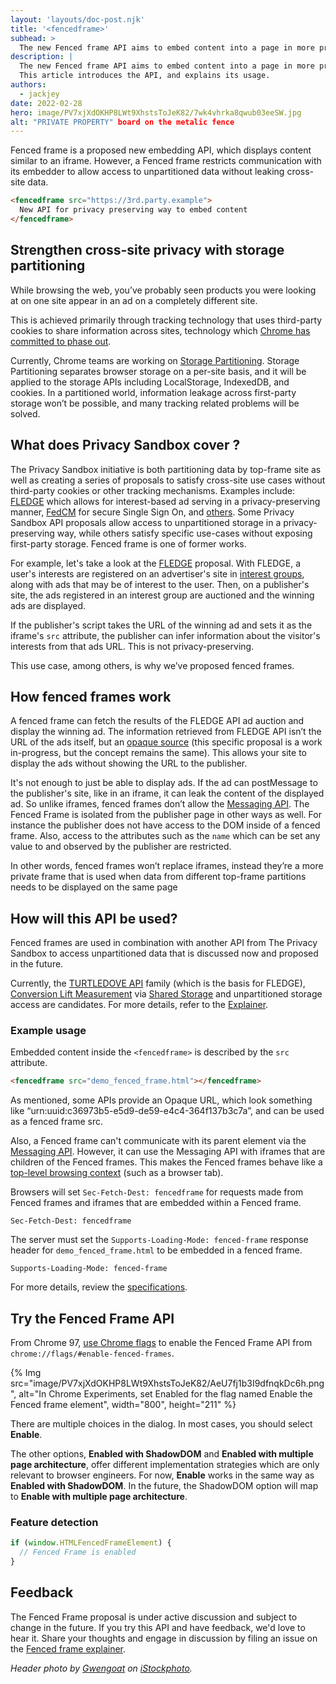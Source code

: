 ```yaml
---
layout: 'layouts/doc-post.njk'
title: '<fencedframe>'
subhead: >
  The new Fenced frame API aims to embed content into a page in more privacy preserving way.
description: |
  The new Fenced frame API aims to embed content into a page in more privacy preserving way.
  This article introduces the API, and explains its usage.
authors:
  - jackjey
date: 2022-02-28
hero: image/PV7xjXdOKHP8LWt9XhstsToJeK82/7wk4vhrka8qwub03eeSW.jpg
alt: "PRIVATE PROPERTY" board on the metalic fence
---
```


Fenced frame is a proposed new embedding API, which displays content similar to an iframe. However, a Fenced frame restricts communication with its embedder to allow access to unpartitioned data without leaking cross-site data.

```html
<fencedframe src="https://3rd.party.example">
  New API for privacy preserving way to embed content
</fencedframe>
```

## Strengthen cross-site privacy with storage partitioning

While browsing the web, you’ve probably seen products you were looking at on one site appear in an ad on a completely different site.

This is achieved primarily through tracking technology that uses third-party cookies to share information across sites, technology which [Chrome has committed to phase out](https://blog.google/products/chrome/updated-timeline-privacy-sandbox-milestones/).

Currently, Chrome teams are working on [Storage Partitioning](https://github.com/privacycg/storage-partitioning). Storage Partitioning separates browser storage on a per-site basis, and it will be applied to the storage APIs including LocalStorage, IndexedDB, and cookies. In a partitioned world, information leakage across first-party storage won’t be possible, and many tracking related problems will be solved.

## What does Privacy Sandbox cover ?

The Privacy Sandbox initiative is both partitioning data by top-frame site as well as creating a series of proposals to satisfy cross-site use cases without third-party cookies or other tracking mechanisms. Examples include: [FLEDGE](https://developer.chrome.com/docs/privacy-sandbox/fledge/) which allows for interest-based ad serving in a privacy-preserving manner, [FedCM](https://github.com/fedidcg/FedCM) for secure Single Sign On, and [others](https://developer.chrome.com/docs/privacy-sandbox/overview/). Some Privacy Sandbox API proposals allow access to unpartitioned storage in a privacy-preserving way, while others satisfy specific use-cases without exposing first-party storage. Fenced frame is one of former works.

For example, let's take a look at the [FLEDGE](https://developer.chrome.com/docs/privacy-sandbox/fledge/) proposal.
With FLEDGE, a user's interests are registered on an advertiser's site in [interest groups](https://developer.chrome.com/docs/privacy-sandbox/fledge/#interest-group-detail), along with ads that may be of interest to the user. Then, on a publisher's site, the ads registered in an interest group are auctioned and the winning ads are displayed.

If the publisher's script takes the URL of the winning ad and sets it as the iframe's `src` attribute, the publisher can infer information about the visitor's interests from that ads URL. This is not privacy-preserving.

This use case, among others, is why we’ve proposed fenced frames.

## How fenced frames work

A fenced frame can fetch the results of the FLEDGE API ad auction and display the winning ad. The information retrieved from FLEDGE API isn’t the URL of the ads itself, but an [opaque source](https://github.com/shivanigithub/fenced-frame/blob/master/OpaqueSrc.md) (this specific proposal is a work in-progress, but the concept remains the same). This allows your site to display the ads without showing the URL to the publisher.

It's not enough to just be able to display ads. If the ad can postMessage to the publisher's site, like in an iframe, it can leak the content of the displayed ad. So unlike iframes, fenced frames don’t allow the [Messaging API](https://developer.mozilla.org/docs/Web/API/Window/postMessage). The Fenced Frame is isolated from the publisher page in other ways as well. For instance the publisher does not have access to the DOM inside of a fenced frame. Also, access to the attributes such as the `name` which can be set any value to and observed by the publisher are restricted.

In other words, fenced frames won’t replace iframes, instead they’re a more private frame that is used when data from different top-frame partitions needs to be displayed on the same page

## How will this API be used?

Fenced frames are used in combination with another API from The Privacy Sandbox to access unpartitioned data that is discussed now and proposed in the future.

Currently, the [TURTLEDOVE API](https://github.com/WICG/turtledove) family (which is the basis for FLEDGE), [Conversion Lift Measurement](https://github.com/w3c/web-advertising/blob/main/support_for_advertising_use_cases.md#conversion-lift-measurement) via [Shared Storage](https://github.com/pythagoraskitty/shared-storage) and unpartitioned storage access are candidates. For more details, refer to the [Explainer](https://github.com/shivanigithub/fenced-frame#use-caseskey-scenarios).

### Example usage

Embedded content inside the `<fencedframe>` is described by the `src` attribute.

```html
<fencedframe src="demo_fenced_frame.html"></fencedframe>
```

As mentioned, some APIs provide an Opaque URL, which look something like “urn:uuid:c36973b5-e5d9-de59-e4c4-364f137b3c7a”, and can be used as a fenced frame src.

Also, a Fenced frame can't communicate with its parent element via the [Messaging API](https://developer.mozilla.org/docs/Web/API/Window/postMessage). However, it can use the Messaging API with iframes that are children of the Fenced frames. This makes the Fenced frames behave like a [top-level browsing context](https://html.spec.whatwg.org/multipage/browsers.html#top-level-browsing-context) (such as a browser tab).

Browsers will set `Sec-Fetch-Dest: fencedframe` for requests made from Fenced frames and iframes that are embedded within a Fenced frame.

```http
Sec-Fetch-Dest: fencedframe
```

The server must set the `Supports-Loading-Mode: fenced-frame` response header for `demo_fenced_frame.html` to be embedded in a fenced frame.

```http
Supports-Loading-Mode: fenced-frame
```

For more details, review the [specifications](https://github.com/shivanigithub/fenced-frame).

## Try the Fenced Frame API

From Chrome 97, [use Chrome flags](https://www.chromium.org/developers/how-tos/run-chromium-with-flags) to enable the Fenced Frame API from `chrome://flags/#enable-fenced-frames`.

{% Img src="image/PV7xjXdOKHP8LWt9XhstsToJeK82/AeU7fj1b3I9dfnqkDc6h.png", alt="In Chrome Experiments, set Enabled for the flag named Enable the Fenced frame element", width="800", height="211" %}

There are multiple choices in the dialog. In most cases, you should select **Enable**.

The other options, **Enabled with ShadowDOM** and **Enabled with multiple page architecture**, offer different implementation strategies which are only relevant to browser engineers. For now, **Enable** works in the same way as **Enabled with ShadowDOM**. In the future, the ShadowDOM option will map to **Enable with multiple page architecture**.

### Feature detection

```js
if (window.HTMLFencedFrameElement) {
  // Fenced Frame is enabled
}
```

## Feedback

The Fenced Frame proposal is under active discussion and subject to change in the future. If you try this API and have feedback, we'd love to hear it. Share your thoughts and engage in discussion by filing an issue on the [Fenced frame explainer](https://github.com/shivanigithub/fenced-frame).

_Header photo by [Gwengoat](https://www.istockphoto.com/portfolio/Gwengoat?mediatype=photography) on [iStockphoto](https://www.istockphoto.com/photo/private-property-sign-gm536675704-95052019)._

